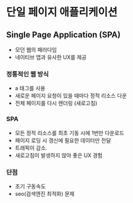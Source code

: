 # 단일 페이지 애플리케이션

## Single Page Application (SPA)
- 모던 웹의 패러다임
- 네이티브 앱과 유사한 UX를 제공
  
### 정통적인 웹 방식
- a 태그를 사용
- 새로운 페이지 요청이 있을 때마다 정적 리소스 다운
- 전체 페이지를 다시 렌더링 (새로고침)

### SPA
- 모든 정적 리소스를 최초 기동 시에 1번만 다운로드
- 페이지 로딩 시 갱신에 필요한 데이터만 전달
- 트래픽이 감소.
- 새로고침이 발생하지 않아 좋은 UX 경험

### 단점
- 초기 구동속도
- seo(검색엔진 최적화) 문제